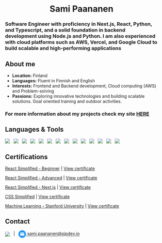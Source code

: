 <h1 align="center"> Sami Paananen </h1>
<h3>Software Engineer with proficiency in Next.js, React, Python, and Typescript, and a solid foundation in backend development using Node.js and Python. I am also experienced with cloud platforms such as AWS, Vercel, and Google Cloud to build scalable and high-performing applications</h3>

## About me

- <strong>Location:</strong> Finland
- <strong>Languages:</strong> Fluent in Finnish and English
- <strong>Interests:</strong> Frontend and Backend development, Cloud computing (AWS) and Problem-solving
- <strong>Passions:</strong> Exploring innovative technologies and building scalable solutions. Goal oriented training and outdoor activities.
<h3>For more information about my projects check my site <a href="https://sjpdev.io">HERE</a></h4>

## Languages & Tools

<img src="https://cdn.jsdelivr.net/gh/devicons/devicon@latest/icons/react/react-original.svg" height="50" />&nbsp;&nbsp;&nbsp;<img src="https://cdn.jsdelivr.net/gh/devicons/devicon@latest/icons/nextjs/nextjs-original-wordmark.svg" height="50" />&nbsp;&nbsp;&nbsp;<img src="https://cdn.jsdelivr.net/gh/devicons/devicon@latest/icons/javascript/javascript-original.svg" height="50" />&nbsp;&nbsp;&nbsp;<img src="https://cdn.jsdelivr.net/gh/devicons/devicon@latest/icons/typescript/typescript-plain.svg" height="50" />&nbsp;&nbsp;&nbsp;<img src="https://cdn.jsdelivr.net/gh/devicons/devicon@latest/icons/html5/html5-original.svg" height="50" />&nbsp;&nbsp;&nbsp;<img src="https://cdn.jsdelivr.net/gh/devicons/devicon@latest/icons/css3/css3-original.svg" height="50" />&nbsp;&nbsp;&nbsp;<img src="https://cdn.jsdelivr.net/gh/devicons/devicon@latest/icons/python/python-original.svg" height="50" />&nbsp;&nbsp;&nbsp;<img src="https://cdn.jsdelivr.net/gh/devicons/devicon@latest/icons/java/java-original.svg" height="50" />&nbsp;&nbsp;&nbsp;<img src="https://cdn.jsdelivr.net/gh/devicons/devicon@latest/icons/nodejs/nodejs-plain-wordmark.svg" height="50" />&nbsp;&nbsp;&nbsp;<img src="https://cdn.jsdelivr.net/gh/devicons/devicon@latest/icons/express/express-original.svg" height="50" />&nbsp;&nbsp;&nbsp;<img src="https://cdn.jsdelivr.net/gh/devicons/devicon@latest/icons/mysql/mysql-original-wordmark.svg" height="50" />&nbsp;&nbsp;&nbsp;<img src="https://cdn.jsdelivr.net/gh/devicons/devicon@latest/icons/mongodb/mongodb-plain-wordmark.svg" height="50" />&nbsp;&nbsp;&nbsp;<img src="https://cdn.jsdelivr.net/gh/devicons/devicon@latest/icons/amazonwebservices/amazonwebservices-plain-wordmark.svg" height="50" />&nbsp;&nbsp;&nbsp;<img src="https://cdn.jsdelivr.net/gh/devicons/devicon@latest/icons/git/git-original-wordmark.svg" height="50" />

## Certifications

[React Simplified - Beginner](https://courses.webdevsimplified.com/react-simplified-beginner) |
[View certificate](./assets/certs/React%20Simplified%20-%20Beginner-certificate.pdf)

[React Simplified - Advanced](https://courses.webdevsimplified.com/react-simplified-advanced) |
[View certificate](./assets/certs/React%20Simplified%20-%20Advanced-certificate.pdf)

[React Simplified - Next.js](https://courses.webdevsimplified.com/react-simplified-next-js) |
[View certificate](./assets/certs/Nextjs_cert.pdf)

[CSS Simplified](https://courses.webdevsimplified.com/css-simplified) |
[View certificate](./assets/certs/CSS_Simplified-certificate.pdf)

[Machine Learning - Stanford University](https://www.coursera.org/specializations/machine-learning-introduction?utm_medium=sem&utm_source=gg&utm_campaign=b2c_emea_machine-learning-introduction_stanford_ftcof_specializations_cx_dr_bau_gg_pmax_pr_s1_en_m_hyb_24-04_x&campaignid=21160830418&adgroupid=&device=c&keyword=&matchtype=&network=x&devicemodel=&creativeid=&assetgroupid=6495613033&targetid=&extensionid=&placement=&gad_source=1&gclid=Cj0KCQjw4v6-BhDuARIsALprm30YVWPdOAvIf9GxCy26Noo6QQD24EQ5U6KImE0WtDNfPH-F7_jZmRsaAtoAEALw_wcB) |
[View certificate](https://www.coursera.org/account/accomplishments/specialization/SK4LKK29MXV5)

## Contact

<a href="https://linkedin.com/in/samipaan"><img align="center" src="https://cdn.jsdelivr.net/gh/devicons/devicon@latest/icons/linkedin/linkedin-original-wordmark.svg" height="75px"/></a>
&nbsp; | &nbsp;
<a href="mailto:sami.paananen@sjpdev.io"><img align="center" src="./assets/imgs/mail.png" height="25px"/>&nbsp;sami.paananen@sjpdev.io</a>
